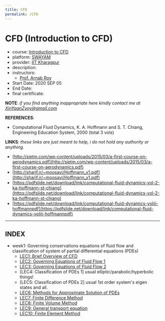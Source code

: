 ```yaml
---
title: CFD
permalink: /CFD
---
```


# CFD (Introduction to CFD)
- course: [Introduction to CFD](https://onlinecourses.nptel.ac.in/noc20_ae11)
- platform: [SWAYAM](https://swayam.gov.in/)
- provider: [IIT Kharagpur](http://www.iitkgp.ac.in/)
- description:  
- instructors:
  - [Prof. Arnab Roy](http://www.iitkgp.ac.in/department/AE/faculty/ae-arnab)
- Start Date: 2020 SEP 05
- End Date:
- final certificate:

**NOTE**: *if you find anything inappropriate here kindly contact me at XinYaanZyoy@gmail.com*

**REFERENCES**:
  - Computational Fluid Dynamics, K. A. Hoffmann and S. T. Chiang, Engineering Education System, 2000 (total 3 vols)

**LINKS**: *these links are just meant to help, i do not hold any authority or anything.*
  - [http://sietm.com/wp-content/uploads/2015/03/a-first-course-on-aerodynamics.pdf](http://sietm.com/wp-content/uploads/2015/03/a-first-course-on-aerodynamics.pdf)
  - [http://sharif.ir/~moosavi/Hoffmann_v1.pdf](http://sharif.ir/~moosavi/Hoffmann_v1.pdf)
  - [https://pdfslide.net/download/link/computational-fluid-dynamics-vol-2-ka-hoffmann-st-chiang](https://pdfslide.net/download/link/computational-fluid-dynamics-vol-2-ka-hoffmann-st-chiang)
  - [https://pdfslide.net/download/link/computational-fluid-dynamics-voliii-hoffmannpdf](https://pdfslide.net/download/link/computational-fluid-dynamics-voliii-hoffmannpdf)

______________
## INDEX
- week1: Governing conservations equations of fluid flow and classification of system of partial differential equations (PDEs)
  - [LEC1: Brief Overview of CFD](/OCBooks/CFD/notes/week1/lec1)
  - [LEC2: Governing Equations of Fluid Flow 1](/OCBooks/CFD/notes/week1/lec2)
  - [LEC3: Governing Equations of Fluid Flow 2](/OCBooks/CFD/notes/week1/lec3)
  - [LEC4: Classification of PDEs 1] usual elliptic/parabolic/hyperbolic things!
  - [LEC5: Classification of PDEs 2] usual 1st order system's eigen states and all.
  - [LEC6: Methods for Approximate Solution of PDEs](/OCBooks/CFD/notes/week2/lec6)
  - [LEC7: Finite Difference Method](/OCBooks/CFD/notes/week2/lec7)
  - [LEC8: Finite Volume Method](/OCBooks/CFD/notes/week2/lec8)
  - [LEC9: General transport equation](/OCBooks/CFD/notes/week2/lec9)
  - [LEC10: Finite Element Method](/OCBooks/CFD/notes/week2/lec10)